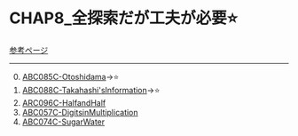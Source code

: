 # CHAP8_全探索だが工夫が必要:star:

[参考ページ](https://tinyurl.com/y8z5qrby)

---
0. [ABC085C-Otoshidama](https://atcoder.jp/contests/abc085/tasks/abc085_c)→:star:
1. [ABC088C-Takahashi'sInformation](https://atcoder.jp/contests/abc088/tasks/abc088_c)→:star:
2. [ARC096C-HalfandHalf](https://atcoder.jp/contests/arc096/tasks/arc096_a)
3. [ABC057C-DigitsinMultiplication](https://atcoder.jp/contests/abc057/tasks/abc057_c)
4. [ABC074C-SugarWater](https://atcoder.jp/contests/abc074/tasks/arc083_a)
